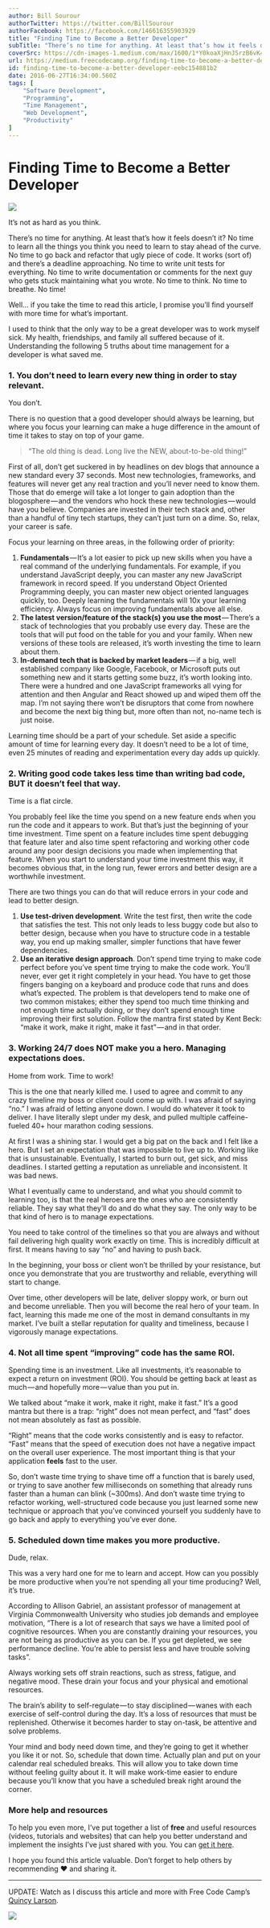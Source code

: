 ```yaml
---
author: Bill Sourour
authorTwitter: https://twitter.com/BillSourour
authorFacebook: https://facebook.com/146616355903929
title: "Finding Time to Become a Better Developer"
subTitle: "There’s no time for anything. At least that’s how it feels doesn’t it? No time to learn all the things you think you need to learn to sta..."
coverSrc: https://cdn-images-1.medium.com/max/1600/1*Y0koaXjHnJSrzB6vK4STqQ.png
url: https://medium.freecodecamp.org/finding-time-to-become-a-better-developer-eebc154881b2
id: finding-time-to-become-a-better-developer-eebc154881b2
date: 2016-06-27T16:34:00.560Z
tags: [
	"Software Development",
	"Programming",
	"Time Management",
	"Web Development",
	"Productivity"
]
---
```

# Finding Time to Become a Better Developer







![](https://cdn-images-1.medium.com/max/1600/1*Y0koaXjHnJSrzB6vK4STqQ.png)






It’s not as hard as you think.



There’s no time for anything. At least that’s how it feels doesn’t it? No time to learn all the things you think you need to learn to stay ahead of the curve. No time to go back and refactor that ugly piece of code. It works (sort of) and there’s a deadline approaching. No time to write unit tests for everything. No time to write documentation or comments for the next guy who gets stuck maintaining what you wrote. No time to think. No time to breathe. No time!

Well… if you take the time to read this article, I promise you’ll find yourself with more time for what’s important.

I used to think that the only way to be a great developer was to work myself sick. My health, friendships, and family all suffered because of it. Understanding the following 5 truths about time management for a developer is what saved me.

### 1\. You don’t need to learn every new thing in order to stay relevant.












You don’t.



There is no question that a good developer should always be learning, but where you focus your learning can make a huge difference in the amount of time it takes to stay on top of your game.

> “The old thing is dead. Long live the NEW, about-to-be-old thing!”

First of all, don’t get suckered in by headlines on dev blogs that announce a new standard every 37 seconds. Most new technologies, frameworks, and features will never get any real traction and you’ll never need to know them. Those that do emerge will take a lot longer to gain adoption than the blogosphere — and the vendors who hock these new technologies — would have you believe. Companies are invested in their tech stack and, other than a handful of tiny tech startups, they can’t just turn on a dime. So, relax, your career is safe.

Focus your learning on three areas, in the following order of priority:

1.  **Fundamentals** — It’s a lot easier to pick up new skills when you have a real command of the underlying fundamentals. For example, if you understand JavaScript deeply, you can master any new JavaScript framework in record speed. If you understand Object Oriented Programming deeply, you can master new object oriented languages quickly, too. Deeply learning the fundamentals will 10x your learning efficiency. Always focus on improving fundamentals above all else.
2.  **The latest version/feature of the stack(s) you use the most** — There’s a stack of technologies that you probably use every day. These are the tools that will put food on the table for you and your family. When new versions of these tools are released, it’s worth investing the time to learn about them.
3.  **In-demand tech that is backed by market leaders** — if a big, well established company like Google, Facebook, or Microsoft puts out something new and it starts getting some buzz, it’s worth looking into. There were a hundred and one JavaScript frameworks all vying for attention and then Angular and React showed up and wiped them off the map. I’m not saying there won’t be disruptors that come from nowhere and become the next big thing but, more often than not, no-name tech is just noise.

Learning time should be a part of your schedule. Set aside a specific amount of time for learning every day. It doesn’t need to be a lot of time, even 25 minutes of reading and experimentation every day adds up quickly.

### 2\. Writing good code takes less time than writing bad code, BUT it doesn’t feel that way.












Time is a flat circle.



You probably feel like the time you spend on a new feature ends when you run the code and it appears to work. But that’s just the beginning of your time investment. Time spent on a feature includes time spent debugging that feature later and also time spent refactoring and working other code around any poor design decisions you made when implementing that feature. When you start to understand your time investment this way, it becomes obvious that, in the long run, fewer errors and better design are a worthwhile investment.

There are two things you can do that will reduce errors in your code and lead to better design.

1.  **Use test-driven development**. Write the test first, then write the code that satisfies the test. This not only leads to less buggy code but also to better design, because when you have to structure code in a testable way, you end up making smaller, simpler functions that have fewer dependencies.
2.  **Use an iterative design approach**. Don’t spend time trying to make code perfect before you’ve spent time trying to make the code work. You’ll never, ever get it right completely in your head. You have to get those fingers banging on a keyboard and produce code that runs and does what’s expected. The problem is that developers tend to make one of two common mistakes; either they spend too much time thinking and not enough time actually doing, or they don’t spend enough time improving their first solution. Follow the mantra first stated by Kent Beck: “make it work, make it right, make it fast” — and in that order.

### 3\. Working 24/7 does NOT make you a hero. Managing expectations does.












Home from work. Time to work!



This is the one that nearly killed me. I used to agree and commit to any crazy timeline my boss or client could come up with. I was afraid of saying “no.” I was afraid of letting anyone down. I would do whatever it took to deliver. I have literally slept under my desk, and pulled multiple caffeine-fueled 40+ hour marathon coding sessions.

At first I was a shining star. I would get a big pat on the back and I felt like a hero. But I set an expectation that was impossible to live up to. Working like that is unsustainable. Eventually, I started to burn out, get sick, and miss deadlines. I started getting a reputation as unreliable and inconsistent. It was bad news.

What I eventually came to understand, and what you should commit to learning too, is that the real heroes are the ones who are consistently reliable. They say what they’ll do and do what they say. The only way to be that kind of hero is to manage expectations.

You need to take control of the timelines so that you are always and without fail delivering high quality work exactly on time. This is incredibly difficult at first. It means having to say “no” and having to push back.

In the beginning, your boss or client won’t be thrilled by your resistance, but once you demonstrate that you are trustworthy and reliable, everything will start to change.

Over time, other developers will be late, deliver sloppy work, or burn out and become unreliable. Then you will become the real hero of your team. In fact, learning this made me one of the most in demand consultants in my market. I’ve built a stellar reputation for quality and timeliness, because I vigorously manage expectations.

### 4\. Not all time spent “improving” code has the same ROI.














Spending time is an investment. Like all investments, it’s reasonable to expect a return on investment (ROI). You should be getting back at least as much — and hopefully more — value than you put in.

We talked about “make it work, make it right, make it fast.” It’s a good mantra but there is a trap: “right” does not mean perfect, and “fast” does not mean absolutely as fast as possible.

“Right” means that the code works consistently and is easy to refactor. “Fast” means that the speed of execution does not have a negative impact on the overall user experience. The most important thing is that your application **feels** fast to the user.

So, don’t waste time trying to shave time off a function that is barely used, or trying to save another few milliseconds on something that already runs faster than a human can blink (~300ms). And don’t waste time trying to refactor working, well-structured code because you just learned some new technique or approach that you’ve convinced yourself you suddenly have to go back and apply to everything you’ve ever done.

### 5\. Scheduled down time makes you more productive.












Dude, relax.



This was a very hard one for me to learn and accept. How can you possibly be more productive when you’re not spending all your time producing? Well, it’s true.

According to Allison Gabriel, an assistant professor of management at Virginia Commonwealth University who studies job demands and employee motivation, “There is a lot of research that says we have a limited pool of cognitive resources. When you are constantly draining your resources, you are not being as productive as you can be. If you get depleted, we see performance decline. You’re able to persist less and have trouble solving tasks”.

Always working sets off strain reactions, such as stress, fatigue, and negative mood. These drain your focus and your physical and emotional resources.

The brain’s ability to self-regulate — to stay disciplined — wanes with each exercise of self-control during the day. It’s a loss of resources that must be replenished. Otherwise it becomes harder to stay on-task, be attentive and solve problems.

Your mind and body need down time, and they’re going to get it whether you like it or not. So, schedule that down time. Actually plan and put on your calendar real scheduled breaks. This will allow you to take down time without feeling guilty about it. It will make work-time easier to endure because you’ll know that you have a scheduled break right around the corner.

### More help and resources

To help you even more, I’ve put together a list of **free** and useful resources (videos, tutorials and websites) that can help you better understand and implement the insights I’ve just shared with you. You can [get it here](https://devmastery.com/signup/time/index.html).

I hope you found this article valuable. Don’t forget to help others by recommending ❤ and sharing it.











* * *







UPDATE: Watch as I discuss this article and more with Free Code Camp’s [Quincy Larson](https://medium.com/@quincylarson).





![](https://i.embed.ly/1/display/resize?url=https%3A%2F%2Fi.ytimg.com%2Fvi%2FrgJ7o5WeyuI%2Fhqdefault.jpg&key=4fce0568f2ce49e8b54624ef71a8a5bd&width=40)


<iframe data-width="854" data-height="480" width="700" height="393" data-src="https://medium.freecodecamp.org/media/b1a26898c2db0050352325cc91ee04b3?postId=eebc154881b2" data-media-id="b1a26898c2db0050352325cc91ee04b3" data-thumbnail="https://i.embed.ly/1/image?url=https%3A%2F%2Fi.ytimg.com%2Fvi%2FrgJ7o5WeyuI%2Fhqdefault.jpg&amp;key=4fce0568f2ce49e8b54624ef71a8a5bd" class="progressiveMedia-iframe js-progressiveMedia-iframe" allowfullscreen="" frameborder="0"></iframe>















